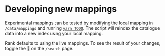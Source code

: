# Developing new mappings

Experimental mappings can be tested by modifying the local mapping in `/data/mappings` and running [`yarn TODO`](https://github.com/wellcomecollection/rank/issues/49). The script will reindex the catalogue data into a new index using your local mapping.

Rank defaults to using the live mappings. To see the result of your changes, toggle the 🧪 on the `/search` page.
